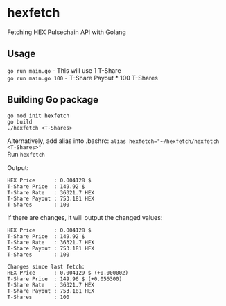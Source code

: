 # hexfetch
Fetching HEX Pulsechain API with Golang


## Usage

`go run main.go` - This will use 1 T-Share  
`go run main.go 100` - T-Share Payout * 100 T-Shares

## Building Go package
```
go mod init hexfetch
go build
./hexfetch <T-Shares>
```
Alternatively, add alias into .bashrc: `alias hexfetch="~/hexfetch/hexfetch <T-Shares>"`  
Run `hexfetch`

Output:
```
HEX Price      : 0.004128 $
T-Share Price  : 149.92 $
T-Share Rate   : 36321.7 HEX
T-Share Payout : 753.181 HEX
T-Shares       : 100
```
If there are changes, it will output the changed values:
```
HEX Price      : 0.004128 $
T-Share Price  : 149.92 $
T-Share Rate   : 36321.7 HEX
T-Share Payout : 753.181 HEX
T-Shares       : 100

Changes since last fetch:
HEX Price      : 0.004129 $ (+0.000002)
T-Share Price  : 149.96 $ (+0.056300)
T-Share Rate   : 36321.7 HEX
T-Share Payout : 753.181 HEX
T-Shares       : 100
```
